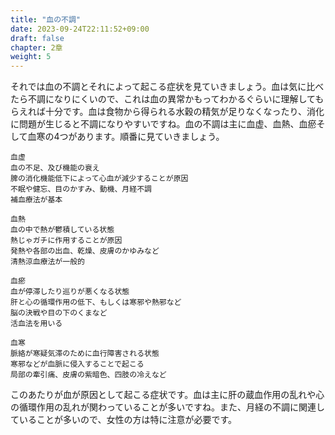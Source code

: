 ```yaml
---
title: "血の不調"
date: 2023-09-24T22:11:52+09:00
draft: false
chapter: 2章
weight: 5
---
```


それでは血の不調とそれによって起こる症状を見ていきましょう。血は気に比べたら不調になりにくいので、これは血の異常かもってわかるぐらいに理解してもらえれば十分です。血は食物から得られる水穀の精気が足りなくなったり、消化に問題が生じると不調になりやすいですね。血の不調は主に血虚、血熱、血瘀そして血寒の4つがあります。順番に見ていきましょう。
 ```  
血虚  
 血の不足、及び機能の衰え  
 脾の消化機能低下によって心血が減少することが原因  
 不眠や健忘、目のかすみ、動機、月経不調  
 補血療法が基本  
 ```  
 ```  
 血熱  
 血の中で熱が鬱積している状態  
 熱じゃガチに作用することが原因  
 発熱や各部の出血、乾燥、皮膚のかゆみなど  
 清熱涼血療法が一般的  
 ```  
 ```  
 血瘀  
 血が停滞したり巡りが悪くなる状態  
 肝と心の循環作用の低下、もしくは寒邪や熱邪など  
 脳の決戦や目の下のくまなど  
 活血法を用いる  
 ```  
 ```  
 血寒  
 脈絡が寒疑気滞のために血行障害される状態  
 寒邪などが血脈に侵入することで起こる  
 局部の牽引痛、皮膚の紫暗色、四肢の冷えなど  
 ```  
このあたりが血が原因として起こる症状です。血は主に肝の蔵血作用の乱れや心の循環作用の乱れが関わっていることが多いですね。また、月経の不調に関連していることが多いので、女性の方は特に注意が必要です。
